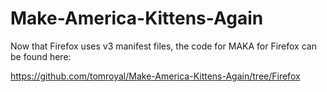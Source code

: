 # Make-America-Kittens-Again

Now that Firefox uses v3 manifest files, the code for MAKA for Firefox can be found here:

https://github.com/tomroyal/Make-America-Kittens-Again/tree/Firefox
